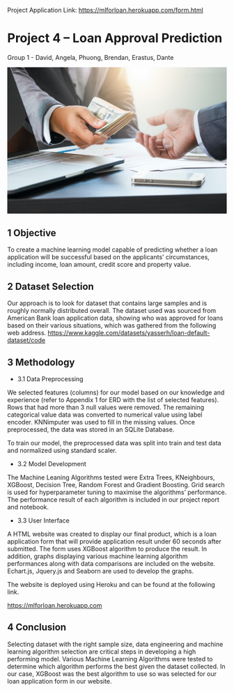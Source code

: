 
Project Application Link: https://mlforloan.herokuapp.com/form.html 

# Project 4 – Loan Approval Prediction
Group 1 - David, Angela, Phuong, Brendan, Erastus, Dante

![Machine Learning](static/images/cashindex.jpeg)


## 1 Objective


To create a machine learning model capable of predicting whether a loan application will be successful based on the applicants’ circumstances, including income, loan amount, credit score and property value.   


## 2 Dataset Selection


Our approach is to look for dataset that contains large samples and is roughly normally distributed overall. The dataset used was sourced from American Bank loan application data, showing who was approved for loans based on their various situations, which was gathered from the following web address.
https://www.kaggle.com/datasets/yasserh/loan-default-dataset/code

   
## 3 Methodology


* 3.1 Data Preprocessing 

We selected features (columns) for our model based on our knowledge and experience (refer to Appendix 1 for ERD with the list of selected features). Rows that had more than 3 null values were removed. The remaining categorical value data was converted to numerical value using label encoder. KNNimputer was used to fill in the missing values. Once preprocessed, the data was stored in an SQLite Database.

To train our model, the preprocessed data was split into train and test data and normalized using standard scaler. 


* 3.2 Model Development 

The Machine Leaning Algorithms tested were Extra Trees, KNeighbours, XGBoost, Decision Tree, Random Forest and Gradient Boosting. Grid search is used for hyperparameter tuning to maximise the algorithms’ performance. The performance result of each algorithm is included in our project report and notebook.


* 3.3 User Interface

A HTML website was created to display our final product, which is a loan application form that will provide application result under 60 seconds after submitted. The form uses XGBoost algorithm to produce the result. In addition, graphs displaying various machine learning algorithm performances along with data comparisons are included on the website. Echart.js, Jquery.js and Seaborn are used to develop the graphs.

The website is deployed using Heroku and can be found at the following link.

https://mlforloan.herokuapp.com


## 4 Conclusion 

Selecting dataset with the right sample size, data engineering and machine learning algorithm selection are critical steps in developing a high performing model. Various Machine Learning Algorithms were tested to determine which algorithm performs the best given the dataset collected. In our case, XGBoost was the best algorithm to use so was selected for our loan application form in our website. 





